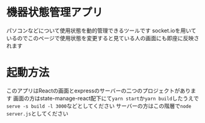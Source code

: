 # 機器状態管理アプリ
パソコンなどについて使用状態を動的管理できるツールです
socket.ioを用いているのでこのページで使用状態を変更すると見ている人の画面にも即座に反映されます

# 起動方法
このアプリはReactの画面とexpressのサーバーの二つのプロジェクトがあります
画面の方はstate-manage-react配下にて`yarn start`か`yarn build`したうえで`serve -s build -l 3000`などとしてください
サーバーの方はこの階層で`node server.js`としてください